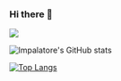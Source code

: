### Hi there 👋

![](https://komarev.com/ghpvc/?username=Impalatore)


![Impalatore's GitHub stats](https://github-readme-stats.vercel.app/api?username=impalatore&show_icons=true&theme=radical)

[![Top Langs](https://github-readme-stats.vercel.app/api/top-langs/?username=impalatore&layout=compact)](https://github.com/anuraghazra/github-readme-stats)
